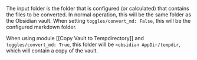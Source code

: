 The input folder is the folder that is configured (or calculated) that contains the files to be converted. In normal operation, this will be the same folder as the Obsidian vault. When setting `toggles/convert_md: False`, this will be the configured markdown folder.

When using module [[Copy Vault to Tempdirectory]] and `toggles/convert_md: True`, this folder will be `<obsidian AppDir/tempdir`, which will contain a copy of the vault.